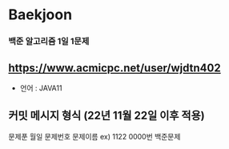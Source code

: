 # Baekjoon
### 백준 알고리즘 1일 1문제   
## https://www.acmicpc.net/user/wjdtn402   
- 언어 : JAVA11

## 커밋 메시지 형식 (22년 11월 22일 이후 적용)
문제푼 월일  문제번호  문제이름
ex) 1122 0000번 백준문제
